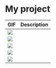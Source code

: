 # My project

| GIF | Description |
| --|--|
| <img src="https://github.com/afomins/main/blob/master/data/yamg.gif"> |  |
| <img src="https://github.com/afomins/main/blob/master/data/hex-snake.gif"> |  |
| <img src="https://github.com/afomins/main/blob/master/data/planet.gif"> |  |
| <img src="https://github.com/afomins/main/blob/master/data/pd3d.gif"> |  |
| <img src="https://github.com/afomins/main/blob/master/data/looprider.gif"> |  |
